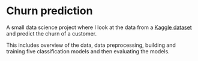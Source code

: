 # Churn prediction

A small data science project where I look at the data from a [Kaggle dataset](https://www.kaggle.com/datasets/blastchar/telco-customer-churn) and predict the churn of a customer. 

This includes overview of the data, data preprocessing, building and training five classification models and then evaluating the models. 
